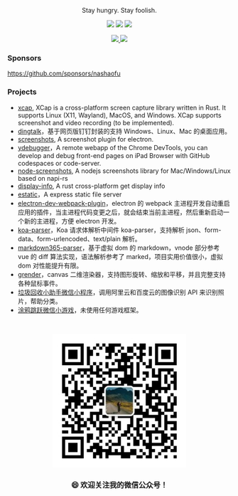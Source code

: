 <div align="center">
  <p>Stay hungry. Stay foolish.</p>
  <p>
    <img src="https://img.shields.io/github/followers/nashaofu" />
    <img src="https://img.shields.io/github/stars/nashaofu" />
    <img src="https://visitor-badge.laobi.icu/badge?page_id=nashaofu.nashaofu.README.md" />
  </p>
  <p>
    <a href="https://github.com/anuraghazra/github-readme-stats">
      <img
        width="49%"
        src="https://github-readme-stats.vercel.app/api?username=nashaofu&theme=shades-of-purple&show_icons=true&hide_border=true"
      />
    </a>
    <a href="https://git.io/streak-stats">
      <img
        width="49%"
        src="https://github-readme-streak-stats.herokuapp.com?user=nashaofu&theme=shades-of-purple&hide_border=true"
      />
    </a>
  </p>
</div>

<!--
**nashaofu/nashaofu** is a ✨ _special_ ✨ repository because its `README.md` (this file) appears on your GitHub profile.

Here are some ideas to get you started:

- 🔭 I’m currently working on ...
- 🌱 I’m currently learning ...
- 👯 I’m looking to collaborate on ...
- 🤔 I’m looking for help with ...
- 💬 Ask me about ...
- 📫 How to reach me: ...
- 😄 Pronouns: ...
- ⚡ Fun fact: ...
-->

### Sponsors

https://github.com/sponsors/nashaofu

### Projects

-   [xcap](https://github.com/nashaofu/xcap), XCap is a cross-platform screen capture library written in Rust. It supports Linux (X11, Wayland), MacOS, and Windows. XCap supports screenshot and video recording (to be implemented).
-   [dingtalk](https://github.com/nashaofu/dingtalk)，基于网页版钉钉封装的支持 Windows、Linux、Mac 的桌面应用。
-   [screenshots](https://github.com/nashaofu/screenshots), A screenshot plugin for electron.
-   [ydebugger](https://github.com/nashaofu/ydebugger)，A remote webapp of the Chrome DevTools, you can develop and debug front-end pages on iPad Browser with GitHub codespaces or code-server.
-   [node-screenshots](https://github.com/nashaofu/node-screenshots), A nodejs screenshots library for Mac/Windows/Linux based on napi-rs
-   [display-info](https://github.com/nashaofu/display-info), A rust cross-platform get display info
-   [estatic](https://github.com/nashaofu/estatic)，A express static file server
-   [electron-dev-webpack-plugin](https://github.com/nashaofu/electron-dev-webpack-plugin)，electron 的 webpack 主进程开发自动重启应用的插件，当主进程代码变更之后，就会结束当前主进程，然后重新启动一个新的主进程，方便 electron 开发。
-   [koa-parser](https://github.com/nashaofu/koa-parser)，Koa 请求体解析中间件 koa-parser，支持解析 json、form-data、form-urlencoded、text/plain 解析。
-   [markdown365-parser](https://nashaofu.github.io/markdown365-parser/)，基于虚拟 dom 的 markdown，vnode 部分参考 vue 的 diff 算法实现，语法解析参考了 marked，项目实用价值很小，虚拟 dom 对性能提升有限。
-   [grender](https://github.com/nashaofu/grender)，canvas 二维渲染器，支持图形旋转、缩放和平移，并且完整支持各种鼠标事件。
-   [垃圾回收小助手微信小程序](https://github.com/nashaofu/garbage-collector)，调用阿里云和百度云的图像识别 API 来识别照片，帮助分类。
-   [涂鸦跳跃微信小游戏](https://github.com/nashaofu/space-jump)，未使用任何游戏框架。

<div align="center">
  <br />
  <p>
    <img src="mp-qrcode.jpg" width="300" />
  </p>
  <h3>😄 欢迎关注我的微信公众号！</h3>
</div>
